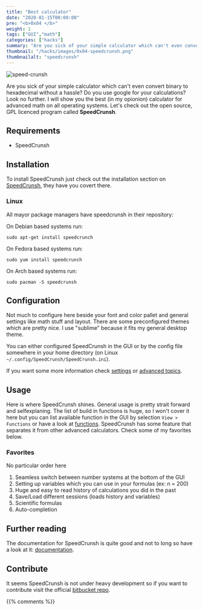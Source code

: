 ```yaml
---
title: "Best calculator"
date: "2020-01-15T00:00:00"
pre: "<b>0x04 </b>"
weight: 1
tags: ["GUI","math"]
categories: ["hacks"]
summary: "Are you sick of your simple calculator which can't even convert binary to hexadecimal without a hassle? Do you use google for your calculations? Look no further. I will show you the best (in my opionion) calculator for advanced math on all operating systems. Let's check out the open source, GPL licenced program called **SpeedCrunsh**."
thumbnail: "/hacks/images/0x04-speedcrunsh.png"
thumbnailalt: "speedcrunsh"
---
```


![speed-crunsh](/hacks/images/0x04-speedcrunsh.png)

Are you sick of your simple calculator which can't even convert binary to hexadecimal without a hassle? Do you use google for your calculations? Look no further. I will show you the best (in my opionion) calculator for advanced math on all operating systems. Let's check out the open source, GPL licenced program called **SpeedCrunsh**.

## Requirements

- SpeedCrunsh

## Installation

To install SpeedCrunsh just check out the installation section on [SpeedCrunsh](https://speedcrunch.org/userguide/installation.html), they have you covert there.

### Linux

All mayor package managers have speedcrunsh in their repository:

On Debian based systems run:

```
sudo apt-get install speedcrunch
```

On Fedora based systems run:

```
sudo yum install speedcrunch
```

On Arch based systems run:

```
sudo pacman -S speedcrunsh
```

## Configuration

Not much to configure here beside your font and color pallet and general settings like math stuff and layout. There are some preconfigured themes which are pretty nice. I use "sublime" because it fits my general desktop theme.

You can either configured SpeedCrunsh in the GUI or by the config file somewhere in your home directory (on Linux `~/.config/SpeedCrunsh/SpeedCrunsh.ini`).

If you want some more information check [settings](https://speedcrunch.org/userguide/interface.html#settings) or [advanced topics](https://speedcrunch.org/advanced/index.html).

## Usage

Here is where SpeedCrunsh shines. General usage is pretty strait forward and selfexplaning. The list of build in functions is huge, so I won't cover it here but you can list available function in the GUI by selection `View > Functions` or have a look at [functions](https://speedcrunch.org/reference/basic.html). SpeedCrunsh has some feature that separates it from other advanced calculators. Check some of my favorites below.

### Favorites

No particular order here

1. Seamless switch between number systems at the bottom of the GUI
2. Setting up variables which you can use in your formulas (ex: n = 200)
3. Huge and easy to read history of calculations you did in the past
4. Save/Load different sessions (loads history and variables)
5. Scientific formulas
6. Auto-completion

## Further reading

The documentation for SpeedCrunsh is quite good and not to long so have a look at it: [documentation](https://speedcrunch.org/contents.html).

## Contribute

It seems SpeedCrunsh is not under heavy development so if you want to contribute visit the official [bitbucket repo](https://bitbucket.org/heldercorreia/speedcrunch/src/master/).

{{% comments %}}
